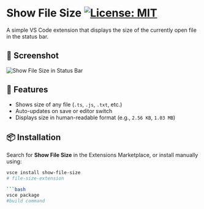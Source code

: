 # Show File Size [![License: MIT](https://img.shields.io/badge/License-MIT-yellow.svg)](LICENSE)

A simple VS Code extension that displays the size of the currently open file in the status bar.

## 📸 Screenshot

![Show File Size in Status Bar](https://res.cloudinary.com/dstkxhnrv/image/upload/v1752484945/vscode/1_na1p4p.png)

## 🚀 Features

- Shows size of any file (`.ts`, `.js`, `.txt`, etc.)
- Auto-updates on save or editor switch
- Displays size in human-readable format (e.g., `2.56 KB`, `1.03 MB`)

## 📦 Installation

Search for **Show File Size** in the Extensions Marketplace, or install manually using:

```bash
vsce install show-file-size
# file-size-extension

```bash
vsce package
#build command